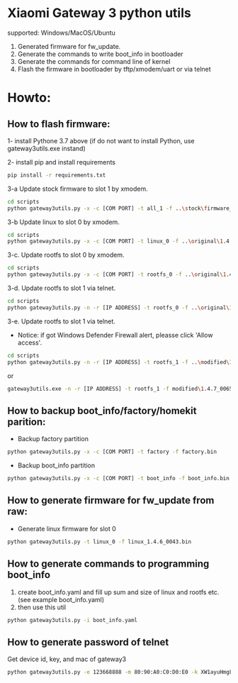 # Xiaomi Gateway 3 python utils
supported: Windows/MacOS/Ubuntu

1. Generated firmware for fw_update.
2. Generate the commands to write boot_info in bootloader
3. Generate the commands for command line of kernel
4. Flash the firmware in bootloader by tftp/xmodem/uart or via telnet

# Howto:
## How to flash firmware:

1- install Pythone 3.7 above (if do not want to install Python, use gateway3utils.exe instand)

2- install pip and install requirements
```bash
pip install -r requirements.txt
```
3-a Update stock firmware to slot 1 by xmodem.
```bash
cd scripts
python gateway3utils.py -x -c [COM PORT] -t all_1 -f ..\stock\firmware_1.4.6_0012.bin
```
3-b Update linux to slot 0 by xmodem.
```bash
cd scripts
python gateway3utils.py -x -c [COM PORT] -t linux_0 -f ..\original\1.4.6_0012\linux_1.4.6_0012.bin
```
3-c. Update rootfs to slot 0 by xmodem.
```bash
cd scripts
python gateway3utils.py -x -c [COM PORT] -t rootfs_0 -f ..\original\1.4.6_0012\rootfs_1.4.6_0012.bin
```
3-d. Update rootfs to slot 1 via telnet.
```bash
cd scripts
python gateway3utils.py -n -r [IP ADDRESS] -t rootfs_0 -f ..\original\1.4.6_0012\rootfs_1.4.6_0012.bin
```
3-e. Update rootfs to slot 1 via telnet.
-    Notice: if got Windows Defender Firewall alert, pleasse click 'Allow access'.
```bash
cd scripts
python gateway3utils.py -n -r [IP ADDRESS] -t rootfs_1 -f ..\modified\1.4.7_0065\rootfs_1.4.7_0065_modified.bin
```
or
```bash
gateway3utils.exe -n -r [IP ADDRESS] -t rootfs_1 -f modified\1.4.7_0065\rootfs_1.4.7_0065_modified.bin
```


## How to backup boot_info/factory/homekit parition:
* Backup factory partition

```bash
python gateway3utils.py -x -c [COM PORT] -t factory -f factory.bin
```
* Backup boot_info partition

```bash
python gateway3utils.py -x -c [COM PORT] -t boot_info -f boot_info.bin
```

## How to generate firmware for fw_update from raw:
* Generate linux firmware for slot 0

```bash
python gateway3utils.py -t linux_0 -f linux_1.4.6_0043.bin
```

## How to generate commands to programming boot_info
1. create boot_info.yaml and fill up sum and size of linux and rootfs etc. (see example boot_info.yaml)
2. then use this util

```bash
python gateway3utils.py -i boot_info.yaml
```

## How to generate password of telnet
Get device id, key, and mac of gateway3
```bash
python gateway3utils.py -e 123668888 -m 80:90:A0:C0:D0:E0 -k XW1ayuHmgLcKlNlL
```
